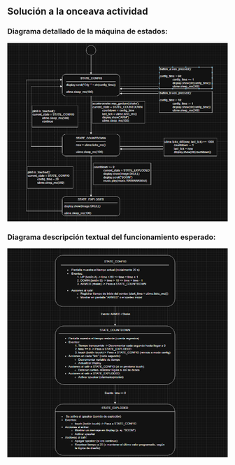 ##  Solución a la onceava actividad
### Diagrama detallado de la máquina de estados:
![image](../../../../assets/SFI-u2-a11-i1.png)  
### Diagrama descripción textual del funcionamiento esperado:
![image](../../../../assets/SFI-u2-a11-i2.png)  
